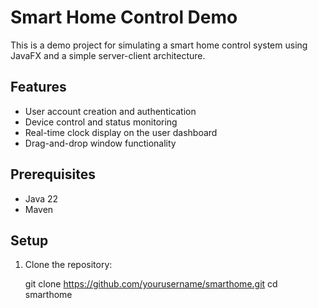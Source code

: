 # Smart Home Control Demo

This is a demo project for simulating a smart home control system using JavaFX and a simple server-client architecture.

## Features

- User account creation and authentication
- Device control and status monitoring
- Real-time clock display on the user dashboard
- Drag-and-drop window functionality

## Prerequisites

- Java 22
- Maven

## Setup

1. Clone the repository:


   git clone https://github.com/yourusername/smarthome.git
   cd smarthome
